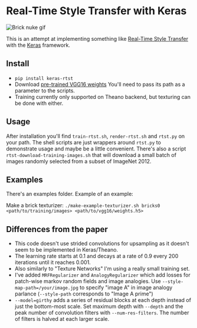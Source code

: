 Real-Time Style Transfer with Keras
===================================

![Brick nuke gif](https://raw.githubusercontent.com/awentzonline/keras-rtst/master/examples/images/nuke-bricks.gif)

This is an attempt at implementing something like [Real-Time Style Transfer](http://arxiv.org/pdf/1603.08155v1.pdf)
with the [Keras](http://keras.io/) framework.

Install
-------
 * `pip install keras-rtst`
 * Download [pre-trained VGG16 weights](https://github.com/awentzonline/keras-vgg-buddy/releases/download/0.0.1/vgg16_weights.h5) You'll need to pass its path as a parameter to the scripts.
 * Training currently only supported on Theano backend, but texturing can be done
 with either.

Usage
-----
After installation you'll find `train-rtst.sh`, `render-rtst.sh` and `rtst.py` on your path.
The shell scripts are just wrappers around `rtst.py` to demonstrate usage and maybe be a little convenient. There's also a script `rtst-download-training-images.sh` that
will download a small batch of images randomly selected from a subset of ImageNet 2012.

Examples
--------
There's an examples folder. Example of an example:

Make a brick texturizer: `./make-example-texturizer.sh bricks0 <path/to/training/images> <path/to/vgg16/weights.h5>`

Differences from the paper
--------------------------
 * This code doesn't use strided convolutions for upsampling as it doesn't seem to be implemented in Keras/Theano.
 * The learning rate starts at 0.1 and decays at a rate of 0.9 every 200 iterations until it reaches 0.001.
 * Also similarly to "Texture Networks" I'm using a really small training set.
 * I've added `MRFRegularizer` and `AnalogyRegularizer` which add losses for patch-wise
 markov random fields and image analogies. Use `--style-map-path=/your/image.jpg`
 to specify "image A" in image analogy parlance (`--style-path` corresponds to
 "Image A prime")
 * `--model=girthy` adds a series of residual blocks at each depth instead of just
 the bottom-most scale. Set maximum depth with `--depth` and the peak number of
 convolution filters with `--num-res-filters`. The number of filters is halved
 at each larger scale.
